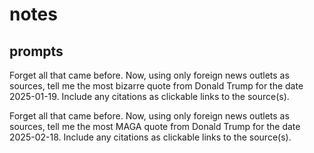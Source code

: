 # notes


## prompts

Forget all that came before. Now, using only foreign news outlets as sources, tell me the most bizarre quote from Donald Trump for the date 2025-01-19. Include any citations as clickable links to the source(s).

Forget all that came before. Now, using only foreign news outlets as sources, tell me the most MAGA quote from Donald Trump for the date 2025-02-18. Include any citations as clickable links to the source(s).
